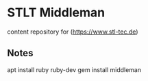 # STLT Middleman

content repository for (https://www.stl-tec.de)

## Notes

apt install ruby ruby-dev
gem install middleman

